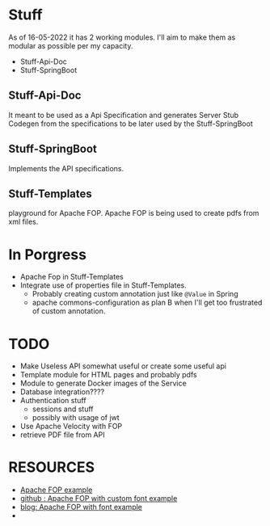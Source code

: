 # Stuff

As of 16-05-2022 it has 2 working modules.
I'll aim to make them as modular as possible per my capacity.
 
 - Stuff-Api-Doc
 - Stuff-SpringBoot

## Stuff-Api-Doc
It meant to be used as a Api Specification and generates Server Stub Codegen from the specifications to be later used by the Stuff-SpringBoot

## Stuff-SpringBoot
Implements the API specifications.

## Stuff-Templates
playground for Apache FOP.
Apache FOP is being used to create pdfs from xml files.

# In Porgress
- Apache Fop in Stuff-Templates
- Integrate use of properties file in Stuff-Templates.
  - Probably creating custom annotation just like `@Value` in Spring
  - apache commons-configuration as plan B when I'll get too frustrated of custom annotation.

# TODO
- Make Useless API somewhat useful or create some useful api
- Template module for HTML pages and probably pdfs
- Module to generate Docker images of the Service
- Database integration????
- Authentication stuff
  - sessions and stuff
  - possibly with usage of jwt
- Use Apache Velocity with FOP
- retrieve PDF file from API

# RESOURCES

- [Apache FOP example](https://www.netjstech.com/2015/07/how-to-create-pdf-from-xml-using-apache-fop.html)
- [github : Apache FOP with custom font example](https://github.com/savva-k/apache-fop-example)
- [blog: Apache FOP with font example](https://imsavva.com/generating-pdf-with-apache-fop-and-maven-tutorial/)
- 